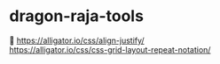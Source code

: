 # dragon-raja-tools
 
🔗
https://alligator.io/css/align-justify/  
https://alligator.io/css/css-grid-layout-repeat-notation/
